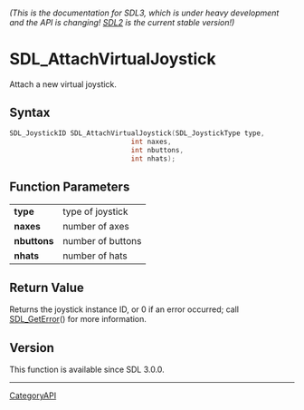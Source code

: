###### (This is the documentation for SDL3, which is under heavy development and the API is changing! [SDL2](https://wiki.libsdl.org/SDL2/) is the current stable version!)
# SDL_AttachVirtualJoystick

Attach a new virtual joystick.

## Syntax

```c
SDL_JoystickID SDL_AttachVirtualJoystick(SDL_JoystickType type,
                              int naxes,
                              int nbuttons,
                              int nhats);

```

## Function Parameters

|                  |                   |
| ---------------- | ----------------- |
| **type**         | type of joystick  |
| **naxes**        | number of axes    |
| **nbuttons**     | number of buttons |
| **nhats**        | number of hats    |

## Return Value

Returns the joystick instance ID, or 0 if an error occurred; call
[SDL_GetError](SDL_GetError)() for more information.

## Version

This function is available since SDL 3.0.0.

----
[CategoryAPI](CategoryAPI)

